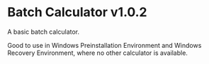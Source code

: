 # Batch Calculator v1.0.2
A basic batch calculator.

Good to use in Windows Preinstallation Environment and Windows Recovery Environment, where no other calculator is available.
